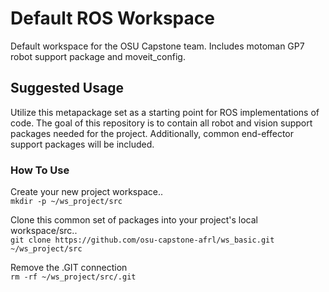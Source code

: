 # Default ROS Workspace

Default workspace for the OSU Capstone team. Includes motoman GP7 robot support package and moveit_config.

## Suggested Usage

Utilize this metapackage set as a starting point for ROS implementations of code. The goal of this repository is to contain all robot and vision support packages needed for the project. Additionally, common end-effector support packages will be included.


### How To Use

Create your new project workspace..
<br>`mkdir -p ~/ws_project/src`

Clone this common set of packages into your project's local workspace/src..
<br>`git clone https://github.com/osu-capstone-afrl/ws_basic.git ~/ws_project/src`

Remove the .GIT connection
<br>`rm -rf ~/ws_project/src/.git`
